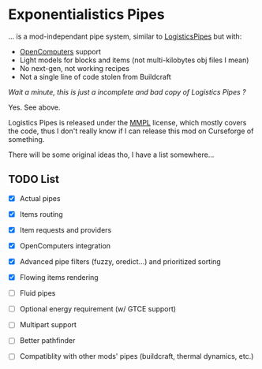 # Exponentialistics Pipes

... is a mod-independant pipe system, similar to [LogisticsPipes](https://github.com/RS485/LogisticsPipes/tree/dev-mc1122) but with:
 * [OpenComputers](https://oc.cil.li/) support
 * Light models for blocks and items (not multi-kilobytes obj files I mean)
 * No next-gen, not working recipes
 * Not a single line of code stolen from Buildcraft

*Wait a minute, this is just a incomplete and bad copy of Logistics Pipes ?*

Yes. See above.

Logistics Pipes is released under the [MMPL](https://www.mod-buildcraft.com/MMPL-1.0.txt) license,
which mostly covers the code, thus I don't really know if I can release this mod on Curseforge of something.

There will be some original ideas tho, I have a list somewhere...

## TODO List

 * [x] Actual pipes
 * [x] Items routing
 * [x] Item requests and providers
 * [x] OpenComputers integration
 * [x] Advanced pipe filters (fuzzy, oredict...) and prioritized sorting
 * [x] Flowing items rendering
 * [ ] Fluid pipes
 * [ ] Optional energy requirement (w/ GTCE support)
 * [ ] Multipart support
 * [ ] Better pathfinder
 * [ ] Compatiblity with other mods' pipes (buildcraft, thermal dynamics, etc.)

